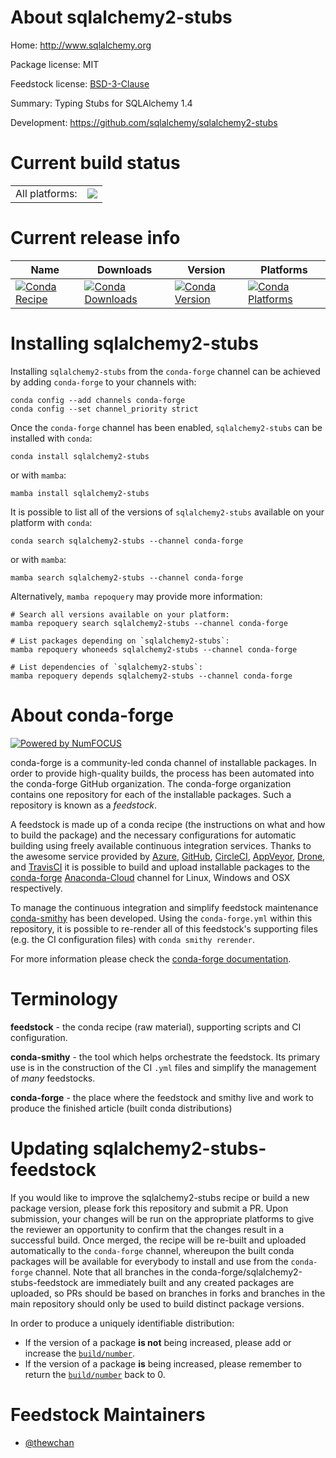 About sqlalchemy2-stubs
=======================

Home: http://www.sqlalchemy.org

Package license: MIT

Feedstock license: [BSD-3-Clause](https://github.com/conda-forge/sqlalchemy2-stubs-feedstock/blob/main/LICENSE.txt)

Summary: Typing Stubs for SQLAlchemy 1.4

Development: https://github.com/sqlalchemy/sqlalchemy2-stubs

Current build status
====================


<table><tr><td>All platforms:</td>
    <td>
      <a href="https://dev.azure.com/conda-forge/feedstock-builds/_build/latest?definitionId=13718&branchName=main">
        <img src="https://dev.azure.com/conda-forge/feedstock-builds/_apis/build/status/sqlalchemy2-stubs-feedstock?branchName=main">
      </a>
    </td>
  </tr>
</table>

Current release info
====================

| Name | Downloads | Version | Platforms |
| --- | --- | --- | --- |
| [![Conda Recipe](https://img.shields.io/badge/recipe-sqlalchemy2--stubs-green.svg)](https://anaconda.org/conda-forge/sqlalchemy2-stubs) | [![Conda Downloads](https://img.shields.io/conda/dn/conda-forge/sqlalchemy2-stubs.svg)](https://anaconda.org/conda-forge/sqlalchemy2-stubs) | [![Conda Version](https://img.shields.io/conda/vn/conda-forge/sqlalchemy2-stubs.svg)](https://anaconda.org/conda-forge/sqlalchemy2-stubs) | [![Conda Platforms](https://img.shields.io/conda/pn/conda-forge/sqlalchemy2-stubs.svg)](https://anaconda.org/conda-forge/sqlalchemy2-stubs) |

Installing sqlalchemy2-stubs
============================

Installing `sqlalchemy2-stubs` from the `conda-forge` channel can be achieved by adding `conda-forge` to your channels with:

```
conda config --add channels conda-forge
conda config --set channel_priority strict
```

Once the `conda-forge` channel has been enabled, `sqlalchemy2-stubs` can be installed with `conda`:

```
conda install sqlalchemy2-stubs
```

or with `mamba`:

```
mamba install sqlalchemy2-stubs
```

It is possible to list all of the versions of `sqlalchemy2-stubs` available on your platform with `conda`:

```
conda search sqlalchemy2-stubs --channel conda-forge
```

or with `mamba`:

```
mamba search sqlalchemy2-stubs --channel conda-forge
```

Alternatively, `mamba repoquery` may provide more information:

```
# Search all versions available on your platform:
mamba repoquery search sqlalchemy2-stubs --channel conda-forge

# List packages depending on `sqlalchemy2-stubs`:
mamba repoquery whoneeds sqlalchemy2-stubs --channel conda-forge

# List dependencies of `sqlalchemy2-stubs`:
mamba repoquery depends sqlalchemy2-stubs --channel conda-forge
```


About conda-forge
=================

[![Powered by
NumFOCUS](https://img.shields.io/badge/powered%20by-NumFOCUS-orange.svg?style=flat&colorA=E1523D&colorB=007D8A)](https://numfocus.org)

conda-forge is a community-led conda channel of installable packages.
In order to provide high-quality builds, the process has been automated into the
conda-forge GitHub organization. The conda-forge organization contains one repository
for each of the installable packages. Such a repository is known as a *feedstock*.

A feedstock is made up of a conda recipe (the instructions on what and how to build
the package) and the necessary configurations for automatic building using freely
available continuous integration services. Thanks to the awesome service provided by
[Azure](https://azure.microsoft.com/en-us/services/devops/), [GitHub](https://github.com/),
[CircleCI](https://circleci.com/), [AppVeyor](https://www.appveyor.com/),
[Drone](https://cloud.drone.io/welcome), and [TravisCI](https://travis-ci.com/)
it is possible to build and upload installable packages to the
[conda-forge](https://anaconda.org/conda-forge) [Anaconda-Cloud](https://anaconda.org/)
channel for Linux, Windows and OSX respectively.

To manage the continuous integration and simplify feedstock maintenance
[conda-smithy](https://github.com/conda-forge/conda-smithy) has been developed.
Using the ``conda-forge.yml`` within this repository, it is possible to re-render all of
this feedstock's supporting files (e.g. the CI configuration files) with ``conda smithy rerender``.

For more information please check the [conda-forge documentation](https://conda-forge.org/docs/).

Terminology
===========

**feedstock** - the conda recipe (raw material), supporting scripts and CI configuration.

**conda-smithy** - the tool which helps orchestrate the feedstock.
                   Its primary use is in the construction of the CI ``.yml`` files
                   and simplify the management of *many* feedstocks.

**conda-forge** - the place where the feedstock and smithy live and work to
                  produce the finished article (built conda distributions)


Updating sqlalchemy2-stubs-feedstock
====================================

If you would like to improve the sqlalchemy2-stubs recipe or build a new
package version, please fork this repository and submit a PR. Upon submission,
your changes will be run on the appropriate platforms to give the reviewer an
opportunity to confirm that the changes result in a successful build. Once
merged, the recipe will be re-built and uploaded automatically to the
`conda-forge` channel, whereupon the built conda packages will be available for
everybody to install and use from the `conda-forge` channel.
Note that all branches in the conda-forge/sqlalchemy2-stubs-feedstock are
immediately built and any created packages are uploaded, so PRs should be based
on branches in forks and branches in the main repository should only be used to
build distinct package versions.

In order to produce a uniquely identifiable distribution:
 * If the version of a package **is not** being increased, please add or increase
   the [``build/number``](https://docs.conda.io/projects/conda-build/en/latest/resources/define-metadata.html#build-number-and-string).
 * If the version of a package **is** being increased, please remember to return
   the [``build/number``](https://docs.conda.io/projects/conda-build/en/latest/resources/define-metadata.html#build-number-and-string)
   back to 0.

Feedstock Maintainers
=====================

* [@thewchan](https://github.com/thewchan/)

